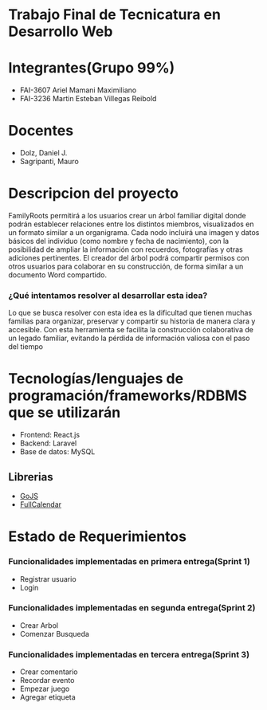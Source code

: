 # Trabajo Final de Tecnicatura en Desarrollo Web

# Integrantes(Grupo 99%)

- FAI-3607 Ariel Mamani Maximiliano
- FAI-3236 Martin Esteban Villegas Reibold

# Docentes
- Dolz, Daniel J.
- Sagripanti, Mauro

# Descripcion del proyecto

FamilyRoots permitirá a los usuarios crear un árbol familiar digital donde podrán establecer relaciones entre los distintos miembros, visualizados en un formato similar a un organigrama. 
Cada nodo incluirá una imagen y datos básicos del individuo (como nombre y fecha de nacimiento), con la posibilidad de ampliar la información con recuerdos, fotografías y otras adiciones pertinentes. 
El creador del árbol podrá compartir permisos con otros usuarios para colaborar en su construcción, de forma similar a un documento Word compartido.

### ¿Qué intentamos resolver al desarrollar esta idea?
Lo que se busca resolver con esta idea es la dificultad que tienen muchas familias para organizar, preservar y compartir su historia de manera clara y accesible. 
Con esta herramienta se facilita la construcción colaborativa de un legado familiar, evitando la pérdida de información valiosa con el paso del tiempo


# Tecnologías/lenguajes de programación/frameworks/RDBMS que se utilizarán 

- Frontend: React.js
- Backend: Laravel
- Base de datos: MySQL

## Librerias

- [GoJS](https://gojs.net/latest)
- [FullCalendar](https://fullcalendar.io)

# Estado de Requerimientos

### Funcionalidades implementadas en primera entrega(Sprint 1)
- Registrar usuario
- Login
### Funcionalidades implementadas en segunda entrega(Sprint 2)
- Crear Arbol
- Comenzar Busqueda
### Funcionalidades implementadas en tercera entrega(Sprint 3)
- Crear comentario
- Recordar evento
- Empezar juego
- Agregar etiqueta
